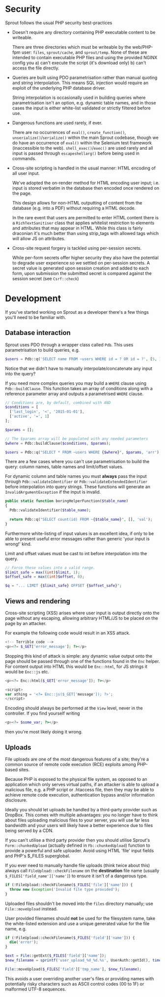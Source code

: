 # Security

Sprout follows the usual PHP security best-practices
- Doesn't require any directory containing PHP executable content to be writeable.

  There are three directories which must be writeable by the web/PHP-fpm user: `files`, `sprout/cache`, and `sprout/temp`.
  None of these are intended
  to contain executable PHP files and using the provided NGINX config you a) can't execute the script (it's download only)
  b) can't access the file directly.

- Queries are built using PDO parametrisation rather than manual quoting and string interpolation.
  This means SQL injection would require an exploit of the underlying PHP database driver.

  String interpolation is occasionally used in building queries where parametrisation isn't an option, e.g. dynamic table names,
  and in those cases the input is either white-list validated or strictly filtered before use.

- Dangerous functions are used rarely, if ever.

  There are no occurrences of `eval()`, `create_function()`, `unserialize()`/`serialize()` within the main Sprout codebase, though
  we do have an occurrence of `eval()` within the Selenium test framework (inaccessible to the web).
  `shell_exec()`/`exec()` are used rarely and all input is passed through `escapeshellarg()` before being used in commands.

- Cross-site scripting is handled in the usual manner: HTML encoding of all user input.

  We've adopted the on-render method for HTML encoding user input; i.e. input is stored verbatim in the database then encoded
  once rendered on the page.
  
  This design allows for non-HTML outputting of content from the database (e.g. into a PDF) without requiring a HTML decode.
  
  In the rare event that users are permitted to enter HTML content there is a `RichTextSanitiser` class that applies whitelist
  restriction to elements and attributes that may appear in HTML. While this class is fairly draconian it's much better than using
  strip_tags with allowed tags which will allow JS on attributes.

- Cross-site request forgery is tackled using per-session secrets.

  While per-form secrets offer higher security they also have the potential to degrade user experience so we settled on per-session
  secrets. A secret value is generated upon session creation and added to each form, upon submission the submitted secret is
  compared against the session secret (see `Csrf::check`)

# Development

If you've started working on Sprout as a developer there's a few things you'll need to be familiar with.

## Database interaction
Sprout uses PDO through a wrapper class called `Pdb`. This uses parametrisation to build queries, e.g.

```php
$users = Pdb::q('SELECT name FROM ~users WHERE id = ? OR id = ?', [5, 10], 'arr');
```

Notice that we didn't have to manually interpolate/concatenate any input into the query?

If you need more complex queries you may build a `WHERE` clause using `Pdb::buildClause`. This function takes an array of conditions
along with a reference parameter array and outputs a parametrised `WHERE` clause.

```php
// Conditions are, by default, combined with AND
$conditions = [
  ['last_login', '<', '2015-01-01'],
  ['active', '=', 1]
];

$params = [];

// The $params array will be populated with any needed parameters
$where = Pdb::buildClause($conditions, $params);

$users = Pdb::q("SELECT * FROM ~users WHERE {$where}", $params, 'arr');
```

There are a few cases where you can't use parametrisation to build the query: column names, table names and limit/offset values.

For dynamic column and table names you must **always** pass the input through `Pdb::validateIdentifier` or `Pdb::validateExtendedIdentifier` before interpolation into query strings. These functions will generate an `InvalidArgumentException` if the input is invalid.

```php
public static function boringHelperFunction($table_name)
{
  Pdb::validateIdentifier($table_name);
  
  return Pdb::q("SELECT count(id) FROM ~{$table_name}", [], 'val');
}
```

Furthermore white-listing of input values is an excellent idea, if only to be able to present useful error messages rather than generic 'your input is wrong!' kind.

Limit and offset values must be cast to int before interpolation into the query.

```php
// Force these values into a valid range.
$limit_safe = max((int)$limit, 1);
$offset_safe = max((int)$offset, 0);

$q = "... LIMIT {$limit_safe} OFFSET {$offset_safe}";
```

## Views and rendering
Cross-site scripting (XSS) arises where user input is output directly onto the page without any escaping, allowing arbitrary HTML/JS to be placed on the page by an attacker.

For example the following code would result in an XSS attack.
```php
<!-- Terrible code -->
<p><?= $_GET['error_message']; ?></p>
```

Stopping this kind of attack is simple: any dynamic value output onto the page should be passed through one of the functions found in the `Enc` helper. For content output into HTML this would be `Enc::html`, for JS strings it would be `Enc::js` etc.

```php
<p><?= Enc::html($_GET['error_message']); ?></p>

<script>
var athing = '<?= Enc::js($_GET['message']); ?>';
</script>
```

Encoding should always be performed at the `View` level, never in the controller. If you find yourself writing
```php
<p><?= $some_var; ?></p>
```
then you're most likely doing it wrong.

## Uploads
File uploads are one of the most dangerous features of a site; they're a common source of remote code execution (RCE) exploits among PHP-based sites.

Because PHP is exposed to the physical file system, as opposed to an application which only serves virtual paths, if an attacker is able to upload a malicious file, e.g. a PHP script or .htaccess file, then they may be able to achieve remote code execution, authentication bypass and/or information disclosure.

Ideally you should let uploads be handled by a third-party provider such as DropBox. This comes with multiple advantages: you no longer have to think about files uploading malicious files to your server, you will use far less bandwidth and your users will likely have a better experience due to files being served by a CDN.

If you can't utilise a third party provider then you should utilise Sprout's `Form::chunkedUpload` (actually defined in `Fb::chunkedUpload`) function to provide a powerful and safe uploader. Avoid using HTML 'file' input fields and PHP's $_FILES superglobal.

If you ever need to manually handle file uploads (think twice about this) always call `FileUpload::checkFilename` on the **destination** file name (usually `$_FILES['field_name']['name']`) to ensure it isn't of a dangerous type.

```php
if (!FileUpload::checkFilename($_FILES['file']['name'])) {
  throw new Exception('Invalid file type provided');
}
```

Uploaded files shouldn't be moved into the `files` directory manually; use `File::moveUpload` instead.

User provided filenames should **not** be used for the filesystem name, take the white-listed extension and use a unique generated value for the file name, e.g.

```php
if (!FileUpload::checkFilename($_FILES['field']['name'])) {
  die('error');
}

$ext = File::getExt($_FILES['field']['name']);
$new_filename = sprintf('user_upload_%d_%d.%s', UserAuth::getId(), time(), $ext);

File::moveUpload($_FILES['field']['tmp_name'], $new_filename);
```
This avoids a user overriding another user's files or providing names with potentially risky characters such as ASCII control codes (00 to 1F) or malformed UTF-8 sequences.
